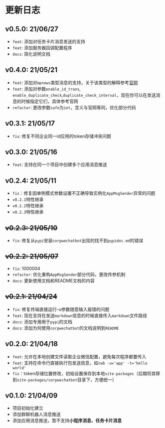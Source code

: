 # 更新日志

## v0.5.0: 21/06/27
- `feat`: 添加对任务卡片消息发送的支持
- `feat`: 添加服务器回调配置程序
- `docs`: 简化说明文档

## v0.4.0: 21/05/21
- `feat`: 添加对`mpnews`类型消息的支持，关于该类型的解释参考[官网](https://work.weixin.qq.com/api/doc/90000/90135/90236#%E5%9B%BE%E6%96%87%E6%B6%88%E6%81%AF%EF%BC%88mpnews%EF%BC%89)
- `feat`: 添加对参数`enable_id_trans`, `enable_duplicate_check`,`duplicate_check_interval`，现在你可以在发送消息的时候指定它们，具体参考官网
- `refactor`: 更改参数`safe`为`int`，含义与官网等同，优化部分代码

## v0.3.1: 21/05/17
- `fix`: 修复不同企业同一id应用的token存储冲突问题
## v0.3.0: 21/05/16
-  `feat`: 支持在同一个项目中创建多个应用消息推送

## v0.2.4: 21/05/11
- `fix`：修复因单例模式参数设置不正确导致实例化`AppMsgSender`异常的问题
- `v0.2.1`特性继承
- `v0.2.2`特性继承
- `v0.2.3`特性继承

## ~~v0.2.3: 21/05/10~~
- `fix`: 修复从`pypi`安装`corpwechatbot`出现的找不到`pypidoc.md`的错误

## ~~v0.2.2: 21/05/07~~

- `fix`: 1000004
- `refactor`: 优化重构`AppMsgSender`部分代码，更改传参机制
- `docs`: 更新使用文档和README文档的内容

## ~~v0.2.1: 21/04/24~~
- `fix`: 修复终端直接运行-u参数随意输入报错的问题
- `feat`: 现在支持在发送`markdown`信息的时候直接传入`markdown`文件路径
- `docs`: 添加专用用于`pypi`的文档
- `docs`: 添加为何使用`corpwechatbot`的文档说明到`README`

## v0.2.0: 21/04/18
- `feat`: 允许在本地创建文件读取企业微信配置，避免每次程序都要传入
- `feat`: 支持在命令行直接执行包发送信息，如`cwb -u='app' -t='hello world'`
- `fix`：token存储位置修改，初始设置保存到本地`site-packages`（后期将其移到`site-packages/corpwechatbot`目录下，方便统一）

## v0.1.0: 21/04/09
- 项目初始化建立
- 添加群聊机器人消息推送
- 添加应用消息推送，暂不支持**小程序消息、任务卡片消息**